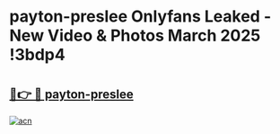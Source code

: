 # payton-preslee Onlyfans Leaked - New Video & Photos March 2025 !3bdp4

# <h2><a href="https://shjnin.iuczelnia.edu.pl?title=payton-preslee&ref=3bdp4">🔗👉 🔴 payton-preslee</a></h2>

[![acn](https://github.com/user-attachments/assets/0f9c940e-d8b0-45ae-aac7-cd30a18b3e1c)](https://shjnin.iuczelnia.edu.pl?title=payton-preslee&ref=3bdp4)

